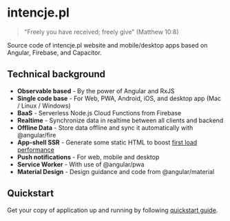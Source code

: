 # intencje.pl

> "Freely you have received; freely give" (Matthew 10:8)

Source code of intencje.pl website and mobile/desktop apps based on Angular, Firebase, and Capacitor.

## Technical background

- **Observable based** - By the power of Angular and RxJS
- **Single code base** - For Web, PWA, Android, iOS, and desktop app (Mac / Linux / Windows)
- **BaaS** - Serverless Node.js Cloud Functions from Firebase
- **Realtime** - Synchronize data in realtime between all clients and backend
- **Offline Data** - Store data offline and sync it automatically with @angular/fire
- **App-shell SSR** - Generate some static HTML to boost [first load performance](https://developers.google.com/web/fundamentals/architecture/app-shell)
- **Push notifications** - For web, mobile and desktop
- **Service Worker** - With use of @angular/pwa
- **Material Design** - Design guidance and code from @angular/material


## Quickstart
Get your copy of application up and running by following [quickstart guide](docs/quickstart.md).

